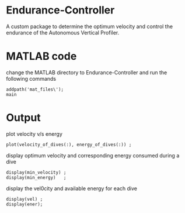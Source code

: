 # Endurance-Controller
A custom package to determine the optimum velocity and control the endurance of the Autonomous Vertical Profiler.

# MATLAB code
change the MATLAB directory to Endurance-Controller and run the following commands
```
addpath('mat_files\');
main
```
# Output
plot velocity v/s energy
``` 
plot(velocity_of_dives(:), energy_of_dives(:)) ;
```
display optimum velocity and corresponding energy consumed during a dive
```
display(min_velocity) ; 
display(min_energy)   ;
```
display the vel0city and available energy for each dive 
```
display(vel) ;
display(ener);
```
